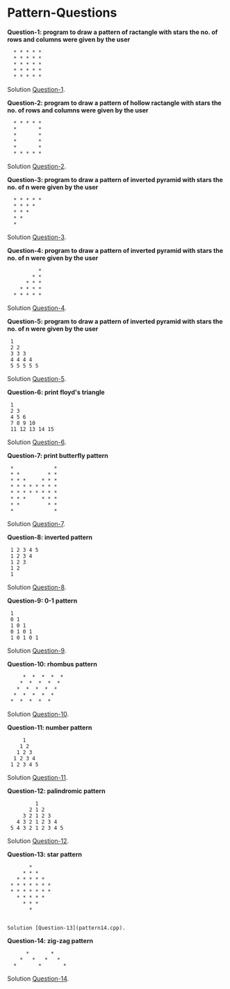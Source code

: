 # Pattern-Questions

 **Question-1: program to draw a pattern of ractangle with stars the no. of rows and columns were given by the user**

   ```
     * * * * *
     * * * * *
     * * * * *
     * * * * *
     * * * * *
```
Solution [Question-1](pattern.cpp).

**Question-2: program to draw a pattern of  hollow ractangle with stars the no. of rows and columns were given by the user**
```
  * * * * *
  *       *
  *       *
  *       *
  *       *
  * * * * *
  ```
  Solution [Question-2](pattern2.cpp).

**Question-3: program to draw a pattern of inverted pyramid with stars the no. of n were given by the user**
```
  * * * * *
  * * * *
  * * *
  * *
  *
  ```
   Solution [Question-3](pattern3.cpp).

**Question-4: program to draw a pattern of inverted pyramid with stars the no. of n were given by the user**
```
          *
        * *
      * * *
    * * * *
  * * * * *
  ```

 Solution [Question-4](pattern4.cpp).
 
**Question-5: program to draw a pattern of inverted pyramid with stars the no. of n were given by the user**
```
 1
 2 2
 3 3 3
 4 4 4 4
 5 5 5 5 5
```
 Solution [Question-5](pattern5.cpp).

**Question-6: print floyd's triangle**
```
 1
 2 3
 4 5 6
 7 8 9 10
 11 12 13 14 15
 ```
  Solution [Question-6](pattern6.cpp).
  
**Question-7: print butterfly pattern**
```
 *             *
 * *         * *
 * * *     * * *
 * * * * * * * *
 * * * * * * * *
 * * *     * * *
 * *         * *
 *             *
 ```
  Solution [Question-7](pattern7.cpp).
  
**Question-8: inverted pattern**
```
 1 2 3 4 5
 1 2 3 4
 1 2 3
 1 2
 1
 ```
  Solution [Question-8](pattern9.cpp).
  
**Question-9: 0-1 pattern**
```
 1 
 0 1
 1 0 1
 0 1 0 1
 1 0 1 0 1
 ```
   Solution [Question-9](https://github.com/codegear101/Pattern-Questions/blob/main/pattern%2010.cpp).
   
**Question-10: rhombus pattern**
```
     *  *  *  *  *
    *  *  *  *  *
   *  *  *  *  *
  *  *  *  *  *
 *  *  *  *  *
 ```
  Solution [Question-10](pattern11.cpp).
  
**Question-11: number pattern**
```
     1
    1 2
   1 2 3
  1 2 3 4
 1 2 3 4 5
 ```
  Solution [Question-11](pattern12.cpp).
  
**Question-12: palindromic pattern**
```
         1
       2 1 2
     3 2 1 2 3
   4 3 2 1 2 3 4
 5 4 3 2 1 2 3 4 5
 ```
  Solution [Question-12](pattern13.cpp).
  
**Question-13: star pattern**
```
       *
     * * *
   * * * * *
 * * * * * * *
 * * * * * * *
   * * * * *
     * * *
       *
       
  ```
    Solution [Question-13](pattern14.cpp).
    
**Question-14: zig-zag pattern**

```
      *       *
    *   *   *   *
  *       *       *
```
 Solution [Question-14](pattern15.cpp).
